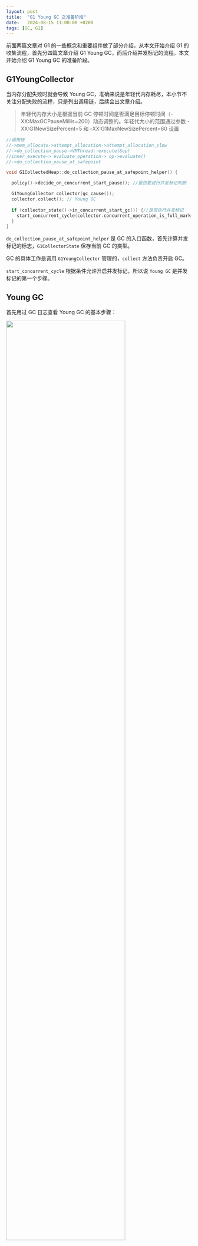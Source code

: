 ```yaml
---
layout: post
title:  "G1 Young GC 之准备阶段"
date:   2024-08-15 11:00:00 +0200
tags: [GC, G1]
---
```


前面两篇文章对 G1 的一些概念和重要组件做了部分介绍，从本文开始介绍 G1 的收集流程，首先分四篇文章介绍 G1 Young GC，而后介绍并发标记的流程。本文开始介绍 G1 Young GC 的准备阶段。

## G1YoungCollector

当内存分配失败时就会导致 Young GC，准确来说是年轻代内存耗尽，本小节不关注分配失败的流程，只是列出调用链，后续会出文章介绍。

> 年轻代内存大小是根据当前 GC 停顿时间是否满足目标停顿时间（-XX:MaxGCPauseMillis=200）动态调整的。年轻代大小的范围通过参数 -XX:G1NewSizePercent=5 和 -XX:G1MaxNewSizePercent=60 设置

```cpp
//调用链
//->mem_allocate->attempt_allocation->attempt_allocation_slow
//->do_collection_pause->VMThread::execute(&op)
//inner_execute-> evaluate_operation-> op->evaluate()
//->do_collection_pause_at_safepoint

void G1CollectedHeap::do_collection_pause_at_safepoint_helper() {

  policy()->decide_on_concurrent_start_pause(); //是否要进行并发标记判断

  G1YoungCollector collector(gc_cause());
  collector.collect(); // Young GC
   
  if (collector_state()->in_concurrent_start_gc()) {//是否执行并发标记
    start_concurrent_cycle(collector.concurrent_operation_is_full_mark());
  }
}
```

`do_collection_pause_at_safepoint_helper` 是 GC 的入口函数，首先计算并发标记的标志，`G1CollectorState` 保存当前 GC 的类型。

GC 的具体工作是调用 `G1YoungCollector` 管理的，`collect` 方法负责开启 GC。

`start_concurrent_cycle` 根据条件允许开启并发标记，所以说 `Young GC` 是并发标记的第一个步骤。

## Young GC

首先用过 GC 日志查看 Young GC 的基本步骤：

<image src="/assets/ygc-pre/ygc-pre-log.png" width = "80%">

- Pre Evacuate Collection Set: 准备工作，本文重点。
- Merge Heap Roots（Root Scan）：gc root 扫描，这里特指 Java 堆，然而 gc 有很多，所以笔者倾向于把这个阶段重新命名为 Root Scan。
- Evacuate Collection Set：debug 日志中会把一些 root scan 放在这里面，笔者将 root scan 移动到上面的阶段，本阶段包含的是复制回收集的活对象到新的 region 中。
- Post Evacuate Collection Set：非强引用处理、数据清理，统计相关的工作。

`Young GC` 的代码结构如下：

```cpp
void G1YoungCollector::collect() {
    set_young_collection_default_active_worker_threads(); 
    wait_for_root_region_scanning();
    {
        pre_evacuate_collection_set(jtm.evacuation_info()); 
        // Actually do the work...
        evacuate_initial_collection_set(&per_thread_states, may_do_optional_evacuation);
        if (may_do_optional_evacuation) {
          evacuate_optional_collection_set(&per_thread_states);
        }
        post_evacuate_collection_set(jtm.evacuation_info(), &per_thread_states); 
    }
}
```

首先设置本次 GC 工作线程的数量，而后需要等待并发标记 root scan 完成，此阶段不能被打断。

`gc root scan ` 和 `Evacuate Collection Set` 逻辑都在 `evacuate_initial_collection_set`方法中。

`pre_evacuate_collection_set` 是 gc 准备阶段的入口函数。

## 准备阶段

准备阶段分成多个步骤，每个步骤如果有多行代码 JVM 会使用大括号包装起来，下面依次介绍每个步骤。

```cpp
void G1YoungCollector::pre_evacuate_collection_set(G1EvacInfo* evacuation_info) {
// Flush various data in thread-local buffers to be able to determine the collection  set
    G1PreEvacuateCollectionSetBatchTask cl;

    calculate_collection_set(evacuation_info, policy()->max_pause_time_ms())
    
    if (collector_state()->in_concurrent_start_gc()) {
    concurrent_mark()->pre_concurrent_start(_gc_cause); }
    
   // how reference processing currently works in G1.
   ref_processor_stw()->start_discovery(false /* always_clear */);
   
   _evac_failure_regions.pre_collection(_g1h->max_reserved_regions());
   
     // Initialize the GC alloc regions.
   allocator()->init_gc_alloc_regions(evacuation_info);
  
   rem_set()->prepare_for_scan_heap_roots();
   _g1h->prepare_group_cardsets_for_scan();
   
   G1PrepareEvacuationTask g1_prep_task(_g1h);
}
```

## 刷新线程缓冲区

`G1PreEvacuateCollectionSetBatchTask` 继承自 `WorkerTask`，`WorkerTask` 工作原理前面的文章已经论述了。

```cpp
G1PreEvacuateCollectionSetBatchTask::G1PreEvacuateCollectionSetBatchTask() :
  G1BatchedTask("Pre Evacuate Prepare", G1CollectedHeap::heap()->phase_times()),
  _old_pending_cards(G1BarrierSet::dirty_card_queue_set().num_cards()),
  _java_retire_task(new JavaThreadRetireTLABAndFlushLogs()),
  _non_java_retire_task(new NonJavaThreadFlushLogs()) {

  // Disable mutator refinement until concurrent refinement decides otherwise.
  G1BarrierSet::dirty_card_queue_set().set_mutator_refinement_threshold(SIZE_MAX);

  add_serial_task(_non_java_retire_task);
  add_parallel_task(_java_retire_task);
}
```

先看构造函数，加入了两个任务，一个是 Java Thread 相关的，并且是并行任务，另外一个反之。任务的主要作用是刷新线程本地缓冲区。

```cpp
class G1PreEvacuateCollectionSetBatchTask : class G1BatchedTask : public WorkerTask {
    void G1BatchedTask::work(uint worker_id) {
      int t = 0;
      while (try_claim_serial_task(t)) {
        G1AbstractSubTask* task = _serial_tasks.at(t);
        task->do_work(worker_id);
      }
      for (G1AbstractSubTask* task : _parallel_tasks) {
        task->do_work(worker_id);
  } } }
```

`work` 方法中使用 `try_claim_serial_task`方法分发串行任务。

### 刷新 Java 线程本地缓冲区

下面以 Java 线程为例介绍缓冲刷新，继续看并行任务怎么分配的：

```cpp
class G1PreEvacuateCollectionSetBatchTask::JavaThreadRetireTLABAndFlushLogs : public G1AbstractSubTask {
    G1JavaThreadsListClaimer _claimer;
  // There is relatively little work to do per thread.
  static const uint ThreadsPerWorker = 250
  
    JavaThreadRetireTLABAndFlushLogs() :
    _claimer(ThreadsPerWorker) { }

  void do_work(uint worker_id) override {
    RetireTLABAndFlushLogsClosure tc;
    _claimer.apply(&tc);
  }
}

inline void G1JavaThreadsListClaimer::apply(ThreadClosure* cl) {
  JavaThread* const* list; uint count;

  while ((list = claim(count)) != nullptr) {//所有的 GC 工作线程会并行执行到这里
    for (uint i = 0; i < count; i++) {
      cl->do_thread(list[i]);
    } } }
```

`_claimer` 初始化的时候会获取线程列表，然后使用 `claim` 方法依据步长 `_claim_step` 切分线程列表分发任务给 GC 工作线程。

```cpp
inline JavaThread* const* G1JavaThreadsListClaimer::claim(uint& count) {
  count = 0;
  uint claim = Atomic::fetch_then_add(&_cur_claim, _claim_step); //保证原子性
  count = MIN2(_list.length() - claim, _claim_step);
  return _list.list()->threads() + claim;
}
```

`G1BatchedTask` 对任务进行封装，串行任务列表中的任务是单个线程执行单个任务，而并行任务列表中的单个任务是同时被多个线程执行的，在任务内部切割任务的进行分发。

```cpp
struct RetireTLABAndFlushLogsClosure : public ThreadClosure {

  void do_thread(Thread* thread) override {
    // Flushes deferred card marks, so must precede concatenating logs.
    BarrierSet::barrier_set()->make_parsable((JavaThread*)thread);
    // Retire TLABs.
    if (UseTLAB) { thread->tlab().retire(&_tlab_stats); }

      // Concatenate logs.
      G1DirtyCardQueueSet& qset = G1BarrierSet::dirty_card_queue_set();
      _refinement_stats += qset.concatenate_log_and_stats(thread);

      // Flush region pin count cache.
      G1ThreadLocalData::pin_count_cache(thread).flush();
  }
}
```

`thread->tlab().retire(&_tlab_stats)` : 
  1. 填充 Tlab 未使用的区域，这么做是为了遍历时地址有效和安全。
  2. 断开当前线程与 TLAB 缓冲区的关联。

`qset.concatenate_log_and_stats(thread)`: 刷新本地 `dirty card queue` 到全局队列 `_completed` 中。

`G1ThreadLocalData::pin_count_cache(thread).flush()`: 刷新 region pin 计数，与 JEP 423 有关（前面的文章有做介绍）。

## 回收集

回收集后面简称 cset ，是本次 Young GC 要回收 region 的集合，包含所有年轻代 region 区域。

如果当前是 Young (Mixed) 则根据情况从 old region 候选回收集中选出，一部分为必须回收的region， 一部分为可选回收的 region。

这里是说的情况是指根据预测模型，当前 cset 回收的耗时是否超过设置的最大停顿时间。

> -XX:MaxGCPauseMillis=200 设置默认最大停顿时间。


```cpp
void G1YoungCollector::calculate_collection_set(G1EvacInfo* evacuation_info, double target_pause_time_ms) {
  allocator()->release_mutator_alloc_regions();

  collection_set()->finalize_initial_collection_set(target_pause_time_ms, survivor_regions());

  concurrent_mark()->verify_no_collection_set_oops(); //本节不涉及

  if (G1HeapRegionPrinter::is_active()) { //打印 cset
    collection_set()->iterate(&cl);
    collection_set()->iterate_optional(&cl);
  }
}
```

`allocator()->release_mutator_alloc_regions()` 将正在分配使用中的 region 添加到 cset。
最终使用 `collection_set()->add_eden_region(alloc_region)` 添加到 cset。

```cpp
void G1Allocator::release_mutator_alloc_regions() {
  for (uint i = 0; i < _num_alloc_regions; i++) { 
    mutator_alloc_region(i)->release(); }
}

//MutatorAllocRegion::release()->G1AllocRegion::release()
//->G1AllocRegion::retire->G1AllocRegion::retire_internal
//->MutatorAllocRegion::retire_region->

void G1CollectedHeap::retire_mutator_alloc_region(G1HeapRegion* alloc_region,
                                                  size_t allocated_bytes) {
  collection_set()->add_eden_region(alloc_region); //加入到 cset
  increase_used(allocated_bytes);
  _eden.add_used_bytes(allocated_bytes);
}
```

`mutator_alloc_region` 指的是正在分配使用中的 region，如果没有开启 `NUMA` 优化，`_num_alloc_regions` 的值为 1。


### Young Region

Young region  分成 Eden region 和 Survivor  region ，分别在不同的时候实际加入到 cset，前者是在内存分配时，当 region 剩余内存不够就会加入到 cset，后者是在 GC 结尾时加入到 cset。

#### Eden Region

先看 Eden region，当分配新的 region 时，会调用 `retire` 方法将当前 region 加入到 cset 中。最终逻辑和前文一致。

```cpp
inline HeapWord* G1Allocator::attempt_allocation_locked(size_t word_size) {
  uint node_index = current_node_index();
  return  mutator_alloc_region(node_index)->attempt_allocation_locked(word_size);
}

//G1AllocRegion::attempt_allocation_locked->attempt_allocation_using_new_region
// -> retire -> retire_internal -> MutatorAllocRegion::retire_region
//-> G1CollectedHeap::retire_mutator_alloc_region
inline HeapWord* G1AllocRegion::attempt_allocation_using_new_region(size_t min_word_size, size_t desired_word_size, size_t* actual_word_size) {
  retire(true /* fill_up */);
  //omit
}
```

> 为什么释放正在使用的 region 时使用 retire(false)，而这里使用的是 retire(true) ?
>或许前者填充成本高，而后者高？

#### Survivor Region

从下面的代码可以看到 Survivor region 是在 GC 收尾阶段加入的。

```cpp
//post_evacuate_collection_set->start_new_collection_set
//->transfer_survivors_to_cset->add_survivor_regions

void G1Policy::transfer_survivors_to_cset(const G1SurvivorRegions* survivors) {
  start_adding_survivor_regions();

  for (GrowableArrayIterator<G1HeapRegion*> it = survivors->regions()->begin(); it != survivors->regions()->end(); ++it) {
    G1HeapRegion* curr = *it;
    _collection_set->add_survivor_regions(curr);
  }
  stop_adding_survivor_regions();
}
```

在对象复制（也就是 evacute ）阶段，`G1CollectedHeap` 会将所有的 survivor region 维护在 `__survivor` 字段中。

```cpp
HeapWord* G1Allocator::par_allocate_during_gc(G1HeapRegionAttr dest, size_t min_word_size, size_t desired_word_size, size_t* actual_word_size, uint node_index) {
  switch (dest.type()) {
    case G1HeapRegionAttr::Young:
      return survivor_attempt_allocation(min_word_size, desired_word_size, actual_word_size, node_index);
    case G1HeapRegionAttr::Old:
      return old_attempt_allocation(min_word_size, desired_word_size, actual_word_size);
      //omit
  }
}
//survivor_attempt_allocation-> attempt_allocation_using_new_region
//-> attempt_allocation_using_new_region -> retire
//->G1AllocRegion::retire_internal->G1GCAllocRegion::retire_region
//->G1CollectedHeap::retire_gc_alloc_region
void G1CollectedHeap::retire_gc_alloc_region(G1HeapRegion* alloc_region, size_t allocated_bytes, G1HeapRegionAttr dest) {
  _bytes_used_during_gc += allocated_bytes;
  if (dest.is_old()) { old_set_add(alloc_region); } 
  else {
    _survivor.add_used_bytes(allocated_bytes); //将 region 加入到 _survivor
  }
  // 并发标记会使用到
  if (during_im && allocated_bytes > 0) { _cm->add_root_region(alloc_region); }
}
```

方法 `release_gc_alloc_regions` 会将最后一个使用的 survivor region 加入到 `__survivor`。

```cpp
//post_evacuate_collection_set-> release_gc_alloc_regions
```



### Old Region

cset 中的 old region 来自两部分，一部分是并发标记，一部分来自上次遗留下来的，主要是上次回收时被 pinned 的 old region。

```cpp
// All old gen collection set candidate regions.
G1CollectionSetCandidates _candidates;

class G1CollectionSetCandidates : public CHeapObj<mtGC> {
  G1CollectionCandidateList _marking_regions;  // Set of regions selected by concurrent marking.
  G1CollectionCandidateList _retained_regions; // Set of regions selected from evacuation failed regions.
}
```

在 `finalize_old_part` 方法中使用 `select_candidates_from_marking` 和 `select_candidates_from_retained` 按照条件分成四部分：

1. initial_old_regions 选定为回收集。
2. _optional_old_regions 作为可选回收集，收集此部分收益小，如果收集完 initial_old_regions 还有剩余时间就会收集这部分。
3. pinned_marking_regions 被 pinned region 等待下次回收。
4. pinned_retained_regions 本次还是 pinned region 则移除回收集。

```cpp
void G1CollectionSet::finalize_old_part(double time_remaining_ms) {
    G1CollectionCandidateRegionList initial_old_regions;
    G1CollectionCandidateRegionList pinned_marking_regions;
    G1CollectionCandidateRegionList pinned_retained_regions;

    if (collector_state()->in_mixed_phase()) {
      time_remaining_ms = select_candidates_from_marking(time_remaining_ms, &initial_old_regions, &pinned_marking_regions); } else { }

    select_candidates_from_retained(time_remaining_ms, &initial_old_regions, &pinned_retained_regions)
```

根据代码可以知道，只有在 Young GC（Mixed） 情况下，_marking_regions 才会被回收，而 _retained_regions 无论何种 Young GC 都会被回收。

下面的代码将 initial_old_regions 加入到回收集。

```cpp
//->pre_evacuate_collection_set -> finalize_initial_collection_set 
//->finalize_old_part-> move_candidates_to_collection_set -> add_old_region

// Move initially selected old regions to collection set directly.
move_candidates_to_collection_set(&initial_old_regions);
```

## 并发标记准备

此部分讲解并发标记时再论述。

```cpp
if (collector_state()->in_concurrent_start_gc()) {
    concurrent_mark()->pre_concurrent_start(_gc_cause);
}
```

## 软引用处理

软引用、若引用、虚引用处理，后续再论述。读者可参考 [以 ZGC 为例，谈一谈 JVM 是如何实现 Reference 语义的](https://mp.weixin.qq.com/s?__biz=Mzg2MzU3Mjc3Ng==&mid=2247489586&idx=1&sn=4306549c480f668458ab4df0d4b2ea47&chksm=ce77de75f9005763016605e0d268e1a4393a83bfe2a281c915bbf55de99d25cda529195c2843&scene=178&cur_album_id=2291913023118213124#rd)

```cpp
ref_processor_stw()->start_discovery(false /* always_clear */);
```

## 其他准备

初始化跟踪  Evacuation 失败时的数据结构。

```cpp
_evac_failure_regions.pre_collection(_g1h->max_reserved_regions());
```

初始化 GC Alloc Region

GC Alloc Region 是在 GC 回收过程中转移对象时使用的，即 survicor region 和用于对象晋升的 old region。

```cpp
// Initialize the GC alloc regions.
allocator()->init_gc_alloc_regions(evacuation_info);
```

1. 为遍历 heap root 准备数据结构
2. 重置 cardset 迭代器，为遍历年轻代记忆做准备。

```cpp
rem_set()->prepare_for_scan_heap_roots();
_g1h->prepare_group_cardsets_for_scan();
```

## G1PrepareEvacuationTask

`G1PrepareEvacuationTask` 迭代所有 region 对象，并设置相关属性，统计大对象数量。

```cpp
void work(uint worker_id) {
  G1PrepareRegionsClosure cl(_g1h, this);
  _g1h->heap_region_par_iterate_from_worker_offset(&cl, &_claimer, worker_id);
}
```

`heap_region_par_iterate_from_worker_offset` 负责将 region 分配给工作线程。

执行具体操作的是 `G1PrepareRegionsClosure::do_heap_region`，不在赘述。

## 总结

本文介绍了 Young GC 准备阶段的代码，重点介绍了线程缓冲区刷新、回收集的构建，以及其他的准备工作，后面的文章开始介绍 gc root 扫描。









